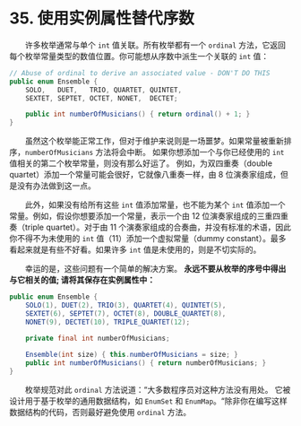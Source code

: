 # 35. 使用实例属性替代序数

　　许多枚举通常与单个 `int` 值关联。所有枚举都有一个 `ordinal` 方法，它返回每个枚举常量类型的数值位置。你可能想从序数中派生一个关联的 `int` 值：

```java
// Abuse of ordinal to derive an associated value - DON'T DO THIS
public enum Ensemble {
    SOLO,   DUET,   TRIO, QUARTET, QUINTET,
    SEXTET, SEPTET, OCTET, NONET,  DECTET;

    public int numberOfMusicians() { return ordinal() + 1; }
}
```

　　虽然这个枚举能正常工作，但对于维护来说则是一场噩梦。如果常量被重新排序，`numberOfMusicians` 方法将会中断。 如果你想添加一个与你已经使用的 `int` 值相关的第二个枚举常量，则没有那么好运了。 例如，为双四重奏（double quartet）添加一个常量可能会很好，它就像八重奏一样，由 8 位演奏家组成，但是没有办法做到这一点。

　　此外，如果没有给所有这些 `int` 值添加常量，也不能为某个 `int` 值添加一个常量。例如，假设你想要添加一个常量，表示一个由 12 位演奏家组成的三重四重奏（triple quartet）。对于由 11 个演奏家组成的合奏曲，并没有标准的术语，因此你不得不为未使用的 `int` 值（11）添加一个虚拟常量（dummy constant）。最多看起来就是有些不好看。如果许多 `int` 值是未使用的，则是不切实际的。

　　幸运的是，这些问题有一个简单的解决方案。 **永远不要从枚举的序号中得出与它相关的值; 请将其保存在实例属性中：**

```java
public enum Ensemble {
    SOLO(1), DUET(2), TRIO(3), QUARTET(4), QUINTET(5),
    SEXTET(6), SEPTET(7), OCTET(8), DOUBLE_QUARTET(8),
    NONET(9), DECTET(10), TRIPLE_QUARTET(12);

    private final int numberOfMusicians;
    
    Ensemble(int size) { this.numberOfMusicians = size; }
    public int numberOfMusicians() { return numberOfMusicians; }
}
```

　　枚举规范对此 `ordinal` 方法说道：“大多数程序员对这种方法没有用处。 它被设计用于基于枚举的通用数据结构，如 `EnumSet` 和 `EnumMap`。“除非你在编写这样数据结构的代码，否则最好避免使用 `ordinal` 方法。



